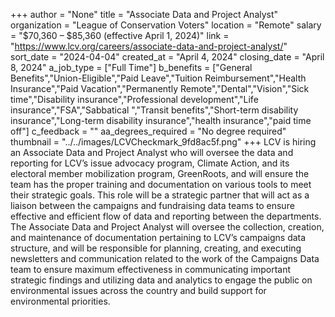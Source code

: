 +++
author = "None"
title = "Associate Data and Project Analyst"
organization = "League of Conservation Voters"
location = "Remote"
salary = "$70,360 – $85,360 (effective April 1, 2024)"
link = "https://www.lcv.org/careers/associate-data-and-project-analyst/"
sort_date = "2024-04-04"
created_at = "April 4, 2024"
closing_date = "April 8, 2024"
a_job_type = ["Full Time"]
b_benefits = ["General Benefits","Union-Eligible","Paid Leave","Tuition Reimbursement","Health Insurance","Paid Vacation","Permanently Remote","Dental","Vision","Sick time","Disability insurance","Professional development","Life insurance","FSA","Sabbatical ","Transit benefits","Short-term disability insurance","Long-term disability insurance","health insurance","paid time off"]
c_feedback = ""
aa_degrees_required = "No degree required"
thumbnail = "../../images/LCVCheckmark_9fd8ac5f.png"
+++
LCV is hiring an Associate Data and Project Analyst who will oversee the data and reporting for LCV’s issue advocacy program, Climate Action, and its electoral member mobilization program, GreenRoots, and will ensure the team has the proper training and documentation on various tools to meet their strategic goals. This role will be a strategic partner that will act as a liaison between the campaigns and fundraising data teams to ensure effective and efficient flow of data and reporting between the departments. The Associate Data and Project Analyst will oversee the collection, creation, and maintenance of documentation pertaining to LCV’s campaigns data structure, and will be responsible for planning, creating, and executing newsletters and communication related to the work of the Campaigns Data team to ensure maximum effectiveness in communicating important strategic findings and utilizing data and analytics to engage the public on environmental issues across the country and build support for environmental priorities. 
